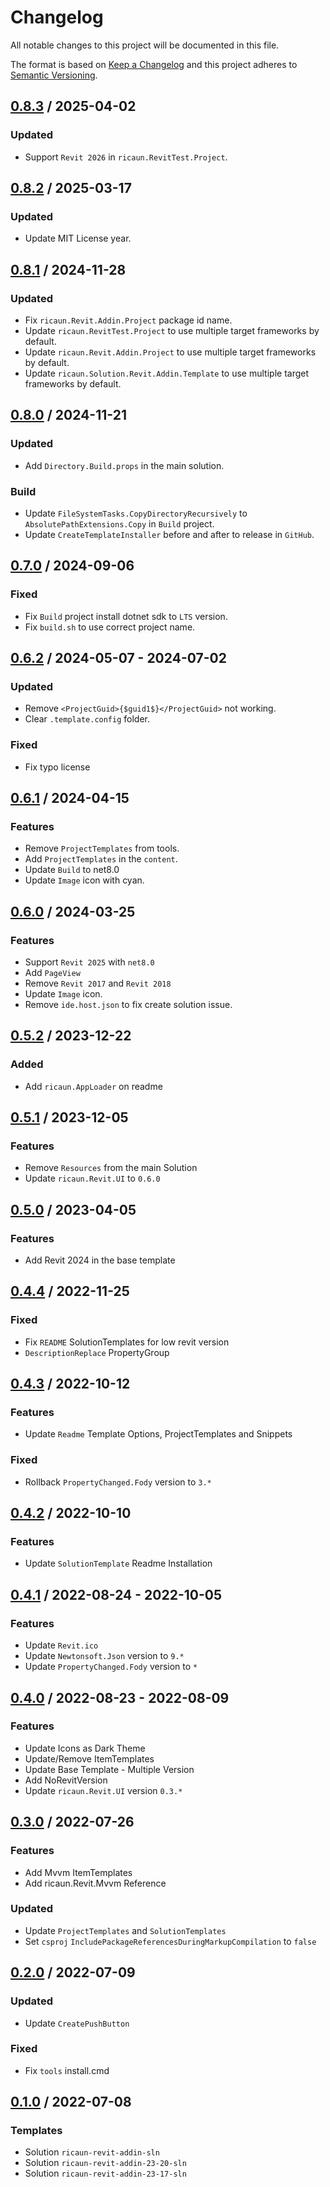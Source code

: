 # Changelog
All notable changes to this project will be documented in this file.

The format is based on [Keep a Changelog](http://keepachangelog.com/en/1.0.0/)
and this project adheres to [Semantic Versioning](http://semver.org/spec/v2.0.0.html).

## [0.8.3] / 2025-04-02
### Updated
- Support `Revit 2026` in `ricaun.RevitTest.Project`.

## [0.8.2] / 2025-03-17
### Updated
- Update MIT License year.

## [0.8.1] / 2024-11-28
### Updated
- Fix `ricaun.Revit.Addin.Project` package id name.
- Update `ricaun.RevitTest.Project` to use multiple target frameworks by default.
- Update `ricaun.Revit.Addin.Project` to use multiple target frameworks by default.
- Update `ricaun.Solution.Revit.Addin.Template` to use multiple target frameworks by default.

## [0.8.0] / 2024-11-21
### Updated
- Add `Directory.Build.props` in the main solution.
### Build
- Update `FileSystemTasks.CopyDirectoryRecursively` to `AbsolutePathExtensions.Copy` in `Build` project.
- Update `CreateTemplateInstaller` before and after to release in `GitHub`.

## [0.7.0] / 2024-09-06
### Fixed
- Fix `Build` project install dotnet sdk to `LTS` version.
- Fix `build.sh` to use correct project name.

## [0.6.2] / 2024-05-07 - 2024-07-02
### Updated
- Remove `<ProjectGuid>{$guid1$}</ProjectGuid>` not working.
- Clear `.template.config` folder.
### Fixed
- Fix typo license

## [0.6.1] / 2024-04-15
### Features
- Remove `ProjectTemplates` from tools.
- Add `ProjectTemplates` in the `content`.
- Update `Build` to net8.0
- Update `Image` icon with cyan.

## [0.6.0] / 2024-03-25
### Features
- Support `Revit 2025` with `net8.0`
- Add `PageView`
- Remove `Revit 2017` and `Revit 2018`
- Update `Image` icon.
- Remove `ide.host.json` to fix create solution issue.

## [0.5.2] / 2023-12-22
### Added
- Add `ricaun.AppLoader` on readme

## [0.5.1] / 2023-12-05
### Features
- Remove `Resources` from the main Solution
- Update `ricaun.Revit.UI` to `0.6.0`

## [0.5.0] / 2023-04-05
### Features
- Add Revit 2024 in the base template

## [0.4.4] / 2022-11-25
### Fixed
- Fix `README` SolutionTemplates for low revit version
- `DescriptionReplace` PropertyGroup

## [0.4.3] / 2022-10-12
### Features
- Update `Readme` Template Options, ProjectTemplates and Snippets
### Fixed
- Rollback `PropertyChanged.Fody` version to `3.*`

## [0.4.2] / 2022-10-10
### Features
- Update `SolutionTemplate` Readme Installation

## [0.4.1] / 2022-08-24 - 2022-10-05
### Features
- Update `Revit.ico`
- Update `Newtonsoft.Json` version to `9.*`
- Update `PropertyChanged.Fody` version to `*`

## [0.4.0] / 2022-08-23 - 2022-08-09
### Features
- Update Icons as Dark Theme
- Update/Remove ItemTemplates
- Update Base Template - Multiple Version
- Add NoRevitVersion
- Update `ricaun.Revit.UI` version `0.3.*`

## [0.3.0] / 2022-07-26
### Features
- Add Mvvm ItemTemplates
- Add ricaun.Revit.Mvvm Reference
### Updated
- Update `ProjectTemplates` and `SolutionTemplates`
- Set `csproj` `IncludePackageReferencesDuringMarkupCompilation` to `false`

## [0.2.0] / 2022-07-09
### Updated
- Update `CreatePushButton`
### Fixed
- Fix `tools` install.cmd

## [0.1.0] / 2022-07-08
### Templates
- Solution `ricaun-revit-addin-sln`
- Solution `ricaun-revit-addin-23-20-sln`
- Solution `ricaun-revit-addin-23-17-sln`

[vNext]: ../../compare/1.0.0...HEAD
[0.8.3]: ../../compare/0.8.2...0.8.3
[0.8.2]: ../../compare/0.8.1...0.8.2
[0.8.1]: ../../compare/0.8.0...0.8.1
[0.8.0]: ../../compare/0.7.0...0.8.0
[0.7.0]: ../../compare/0.6.2...0.7.0
[0.6.2]: ../../compare/0.6.1...0.6.2
[0.6.1]: ../../compare/0.6.0...0.6.1
[0.6.0]: ../../compare/0.5.2...0.6.0
[0.5.2]: ../../compare/0.5.1...0.5.2
[0.5.1]: ../../compare/0.5.0...0.5.1
[0.5.0]: ../../compare/0.4.4...0.5.0
[0.4.4]: ../../compare/0.4.3...0.4.4
[0.4.3]: ../../compare/0.4.2...0.4.3
[0.4.2]: ../../compare/0.4.1...0.4.2
[0.4.1]: ../../compare/0.4.0...0.4.1
[0.4.0]: ../../compare/0.3.0...0.4.0
[0.3.0]: ../../compare/0.2.0...0.3.0
[0.2.0]: ../../compare/0.1.0...0.2.0
[0.1.0]: ../../compare/0.1.0